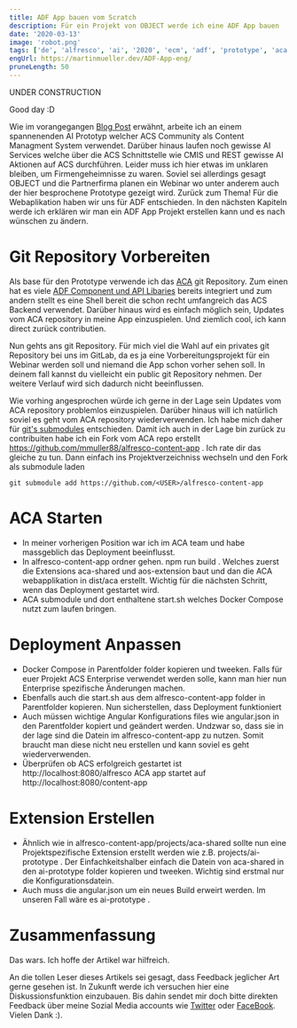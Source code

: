 ```yaml
---
title: ADF App bauen vom Scratch
description: Für ein Projekt von OBJECT werde ich eine ADF App bauen
date: '2020-03-13'
image: 'robot.png'
tags: ['de', 'alfresco', 'ai', '2020', 'ecm', 'adf', 'prototype', 'aca', 'object']
engUrl: https://martinmueller.dev/ADF-App-eng/
pruneLength: 50
---
```


UNDER CONSTRUCTION

Good day :D

Wie im vorangegangen [Blog Post](https://martinmueller.dev/Erste-Woche-Object/) erwähnt, arbeite ich an einem spannenenden AI Prototyp welcher ACS Community als Content Managment System verwendet. Darüber hinaus laufen noch gewisse AI Services welche über die ACS Schnittstelle wie CMIS und REST gewisse AI Aktionen auf ACS durchführen. Leider muss ich hier etwas im unklaren bleiben, um Firmengeheimnisse zu waren. Soviel sei allerdings gesagt OBJECT und die Partnerfirma planen ein Webinar wo unter anderem auch der hier besprochene Prototype gezeigt wird. Zurück zum Thema! Für die Webaplikation haben wir uns für ADF entschieden. In den nächsten Kapiteln werde ich erklären wir man ein ADF App Projekt erstellen kann und es nach wünschen zu ändern.

# Git Repository Vorbereiten

Als base für den Prototype verwende ich das [ACA](https://github.com/Alfresco/alfresco-content-app) git Repository. Zum einen hat es viele [ADF Component und API Libaries](https://github.com/Alfresco/alfresco-ng2-components) bereits integriert und zum andern stellt es eine Shell bereit die schon recht umfangreich das ACS Backend verwendet. Darüber hinaus wird es einfach möglich sein, Updates vom ACA repository in meine App einzuspielen. Und ziemlich cool, ich kann direct zurück contributien.

Nun gehts ans git Repository. Für mich viel die Wahl auf ein privates git Repository bei uns im GitLab, da es ja eine Vorbereitungsprojekt für ein Webinar werden soll und niemand die App schon vorher sehen soll. In deinem fall kannst du vielleicht ein public git Repository nehmen. Der weitere Verlauf wird sich dadurch nicht beeinflussen.

Wie vorhing angesprochen würde ich gerne in der Lage sein Updates vom ACA repository problemlos einzuspielen. Darüber hinaus will ich natürlich soviel es geht vom ACA repository wiederverwenden. Ich habe mich daher für [git's submodules](https://git-scm.com/docs/git-submodule) entschieden. Damit ich auch in der Lage bin zurück zu contribuiten habe ich ein Fork vom ACA repo erstellt https://github.com/mmuller88/alfresco-content-app . Ich rate dir das gleiche zu tun. Dann einfach ins Projektverzeichniss wechseln und den Fork als submodule laden
```
git submodule add https://github.com/<USER>/alfresco-content-app
```

# ACA Starten

* In meiner vorherigen Position war ich im ACA team und habe massgeblich das Deployment beeinflusst.
* In alfresco-content-app ordner gehen. npm run build . Welches zuerst die Extensions aca-shared und aos-extension baut und dan die ACA webapplikation in dist/aca erstellt. Wichtig für die nächsten Schritt, wenn das Deployment gestartet wird.
* ACA submodule und dort enthaltene start.sh welches Docker Compose nutzt zum laufen bringen.

# Deployment Anpassen

* Docker Compose in Parentfolder folder kopieren und tweeken. Falls für euer Projekt ACS Enterprise verwendet werden solle, kann man hier nun Enterprise spezifische Änderungen machen.
* Ebenfalls auch die start.sh aus dem alfresco-content-app folder in Parentfolder kopieren. Nun sicherstellen, dass Deployment funktioniert
* Auch müssen wichtige Angular Konfigurations files wie angular.json in den Parentfolder kopiert und geändert werden. Undzwar so, dass sie in der lage sind die Datein im alfresco-content-app zu nutzen. Somit braucht man diese nicht neu erstellen und kann soviel es geht wiederverwenden.
* Überprüfen ob ACS erfolgreich gestartet ist http://localhost:8080/alfresco ACA app startet auf http://localhost:8080/content-app

# Extension Erstellen

* Ähnlich wie in alfresco-content-app/projects/aca-shared sollte nun eine Projektspezifische Extension erstellt werden wie z.B. projects/ai-prototype . Der Einfachkeitshalber einfach die Datein von aca-shared in den ai-prototype folder kopieren und tweeken. Wichtig sind erstmal nur die Konfigurationsdatein.
* Auch muss die angular.json um ein neues Build erweirt werden. Im unseren Fall wäre es ai-prototype . 

# Zusammenfassung
Das wars. Ich hoffe der Artikel war hilfreich.

An die tollen Leser dieses Artikels sei gesagt, dass Feedback jeglicher Art gerne gesehen ist. In Zukunft werde ich versuchen hier eine Diskussionsfunktion einzubauen. Bis dahin sendet mir doch bitte direkten Feedback über meine Sozial Media accounts wie [Twitter](https://twitter.com/MartinMueller_) oder [FaceBook](https://www.facebook.com/martin.muller.10485). Vielen Dank :).